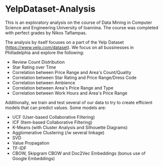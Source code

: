 # YelpDataset-Analysis
This is an exploratory analysis on the course of Data Mining in Computer Science and Engineering University of Ioannina.
The course was completed with perfect grades by Nikos Taflampas.

The analysis by itself focuses on a part of the Yelp Dataset (https://www.yelp.com/dataset). We focus on all bussinesses in Philladelphia and explore the following:
- Review Count Distribution
- Star Rating over Time
- Correlation between Price Range and Area's Count/Quality
- Correlation between Star Rating and Price Range/Dress Code
- Correlation between Ambience
- Correlation between Area's Price Range and Type
- Correlation between Work Hours and Area's Price Range

Additionally, we train and test several of our data to try to create efficient models that can predict values. Some models are:
- UCF (User-based Collaborative Filtering)
- ICF (Item-based Collaborative Filtering)
- K-Means (with Cluster Analysis and Silhouette Diagrams)
- Agglomerative Clustering (/w several linkage)
- SVD
- Value Propagation
- TF-IDF
- CBOW, Skipgram CBOW and Doc2Vec Embeddings (bonus use of Google Embeddings)

